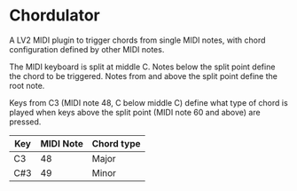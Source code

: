 # Chordulator

A LV2 MIDI plugin to trigger chords from single MIDI notes, with chord configuration defined by other MIDI notes.

The MIDI keyboard is split at middle C. Notes below the split point define the chord to be triggered. Notes from and above the split point define the root note.

Keys from C3 (MIDI note 48, C below middle C) define what type of chord is played when keys above the split point (MIDI note 60 and above) are pressed.

Key | MIDI Note | Chord type 
--- | --------- | ----------
C3  | 48 | Major
C#3 | 49 | Minor
